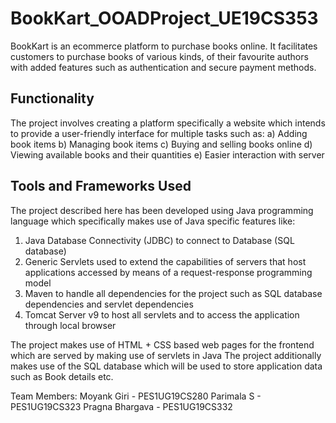 # BookKart_OOADProject_UE19CS353

BookKart is an ecommerce platform to purchase books online. It facilitates customers to purchase books of various kinds, of their favourite authors with added features such as authentication and secure payment methods.

## Functionality
The project involves creating a platform specifically a website which intends to provide a user-friendly interface for multiple tasks such as:
a) Adding book items
b) Managing book items
c) Buying and selling books online
d) Viewing available books and their quantities
e) Easier interaction with server

## Tools and Frameworks Used

The project described here has been developed using Java programming language which specifically makes use of
Java specific features like:

1. Java Database Connectivity (JDBC) to connect to Database (SQL database)
2. Generic Servlets used to extend the capabilities of servers that host applications accessed by means of a request-response programming model
3. Maven to handle all dependencies for the project such as SQL database dependencies and servlet dependencies
4. Tomcat Server v9 to host all servlets and to access the application through local browser 

The project makes use of HTML + CSS based web pages for the frontend which are served by making use of servlets in Java
The project additionally makes use of the SQL database which will be used to store application data such as Book details etc.


Team Members:
Moyank Giri - PES1UG19CS280
Parimala S - PES1UG19CS323
Pragna Bhargava - PES1UG19CS332
